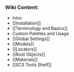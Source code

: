### Wiki Content:
* Intro
 * [[Installation]]
 * [[Terminology and Basics]]
*  Custom Palettes and Usage
 * [[Global Settings]]
 * [[Models]]
 * [[Locators]]
 * [[Root Objects]]
 * [[Materials]]
 * [[SCS Tools Shelf]]